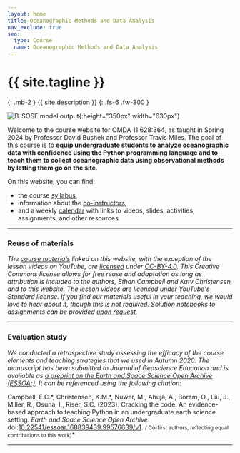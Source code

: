 ```yaml
---
layout: home
title: Oceanographic Methods and Data Analysis
nav_exclude: true
seo:
  type: Course
  name: Oceanographic Methods and Data Analysis
---
```


# {{ site.tagline }}
{: .mb-2 }
{{ site.description }}
{: .fs-6 .fw-300 }

![B-SOSE model output](/OCEAN_215/assets/images/bsose_3d.jpeg){:height="350px" width="630px"}

Welcome to the course website for OMDA 11:628:364, as taught in Spring 2024 by Professor David Bushek and Professor Travis Miles. The goal of this course is to **equip undergraduate students to analyze oceanographic data with confidence using the Python programming language and to teach them to collect oceanographic data using observational methods by letting them go on the site**.


On this website, you can find:

- the course [syllabus](about.md),
- information about the [co-instructors](staff.md),
- and a weekly [calendar](calendar.md) with links to videos, slides, activities, assignments, and other resources.

---

### Reuse of materials

*The [course materials](calendar.md) linked on this website, with the exception of the lesson videos on YouTube, are [licensed](https://github.com/ethan-campbell/OCEAN_215/blob/main/materials/LICENSE.md) under [CC-BY-4.0](https://creativecommons.org/licenses/by/4.0/). This Creative Commons license allows for free reuse and adaptation as long as attribution is included to the authors, Ethan Campbell and Katy Christensen, and to this website. The lesson videos are licensed under YouTube's Standard license. If you find our materials useful in your teaching, we would love to hear about it, though this is not required. Solution notebooks to assignments can be provided [upon request](mailto:ethancc@uw.edu).*

---

### Evaluation study

*We conducted a retrospective study assessing the efficacy of the course elements and teaching strategies that we used in Autumn 2020. The manuscript has been submitted to Journal of Geoscience Education and is available as [a preprint on the Earth and Space Science Open Archive (ESSOAr)](https://essopenarchive.org/doi/full/10.22541/essoar.168839439.99576639/v1). It can be referenced using the following citation:*

Campbell, E.C.\*, Christensen, K.M.\*, Nuwer, M., Ahuja, A., Boram, O., Liu, J., Miller, R., Osuna, I., Riser, S.C. (2023). Cracking the code: An evidence-based approach to teaching Python in an undergraduate earth science setting. *Earth and Space Science Open Archive*. doi:[10.22541/essoar.168839439.99576639/v1](https://essopenarchive.org/doi/full/10.22541/essoar.168839439.99576639/v1). *<small>(* Co-first authors, reflecting equal contributions to this work)</small>*

---
